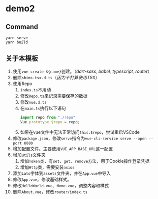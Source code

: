 # demo2

## Command

```
yarn serve
yarn build
```

## 关于本模板

1. 使用`vue create ${name}`创建。（*dart-sass, babel, typescript, router*）
1. 删除`shims-tsx.d.ts`（*因为不打算使用TSX*）
1. 使用Repo
    1. `index.ts`不用动
    1. 修改`Repo.ts`来记录需要保存的数据
    1. 修改`vue.d.ts`
    1. 在`main.ts`执行以下语句
        ```js
        import repo from "./repo"
        Vue.prototype.$repo = repo;
        ```
    1. 如果在vue文件中无法正常访问`this.$repo`，尝试重启VSCode
1. 修改`package.json`，修改`serve`指令为`vue-cli-service serve --open --port 8080`
1. 增加配置文件，主要使用`VUE_APP_BASE_URL`这一配置
1. 增加`utils`文件夹
    1. 增加`Token`类，有`set`、`get`、`remove`方法，用于Cookie操作登录凭据
    1. 增加`Http`类，需要安装`axios`
1. 添加`Lato`字体到`assets`文件夹，并在`App.vue`中导入
1. 修改`App.vue`，修改基础样式。
1. 修改`HelloWorld.vue`、`Home.vue`，调整内容和样式
1. 删除`About.vue`，修改`router/index.ts`


